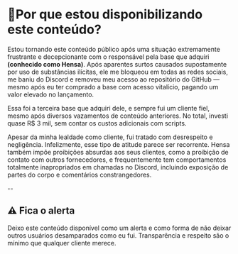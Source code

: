 # 🚨Por que estou disponibilizando este conteúdo?
Estou tornando este conteúdo público após uma situação extremamente frustrante e decepcionante com o responsável pela base que adquiri **(conhecido como Hensa)**. Após aparentes surtos causados supostamente por uso de substâncias ilícitas, ele me bloqueou em todas as redes sociais, me baniu do Discord e removeu meu acesso ao repositório do GitHub — mesmo após eu ter comprado a base com acesso vitalício, pagando um valor elevado no lançamento.

Essa foi a terceira base que adquiri dele, e sempre fui um cliente fiel, mesmo após diversos vazamentos de conteúdo anteriores. No total, investi quase R$ 3 mil, sem contar os custos adicionais com scripts.

Apesar da minha lealdade como cliente, fui tratado com desrespeito e negligência. Infelizmente, esse tipo de atitude parece ser recorrente. Hensa também impõe proibições absurdas aos seus clientes, como a proibição de contato com outros fornecedores, e frequentemente tem comportamentos totalmente inapropriados em chamadas no Discord, incluindo exposição de partes do corpo e comentários constrangedores.

--
## ⚠️ Fica o alerta
Deixo este conteúdo disponível como um alerta e como forma de não deixar outros usuários desamparados como eu fui. Transparência e respeito são o mínimo que qualquer cliente merece.
